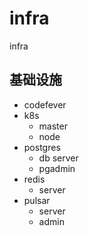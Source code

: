 # infra

infra

## 基础设施

+ codefever
+ k8s
  + master
  + node
+ postgres
  + db server
  + pgadmin
+ redis
  + server
+ pulsar
  + server
  + admin
